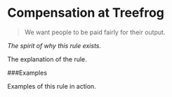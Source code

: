 # Compensation at Treefrog

> We want people to be paid fairly for their output.

<i>The spirit of why this rule exists.</i>

 The explanation of the rule.
 
###Examples

Examples of this rule in action.
 